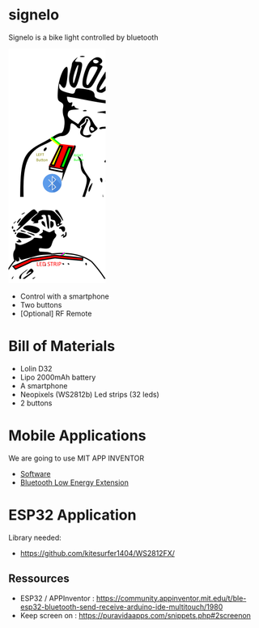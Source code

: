 # signelo

Signelo is a bike light controlled by bluetooth

![Prototype](docs/proto.png)

* Control with a smartphone
* Two buttons
* [Optional] RF Remote

# Bill of Materials
* Lolin D32
* Lipo 2000mAh battery
* A smartphone
* Neopixels (WS2812b) Led strips (32 leds)
* 2 buttons

# Mobile Applications

We are going to use MIT APP INVENTOR

* [Software](https://appinventor.mit.edu/)
* [Bluetooth Low Energy Extension](http://iot.appinventor.mit.edu/#/bluetoothle/bluetoothleintro)

# ESP32 Application
Library needed:
* https://github.com/kitesurfer1404/WS2812FX/


## Ressources
* ESP32 / APPInventor : https://community.appinventor.mit.edu/t/ble-esp32-bluetooth-send-receive-arduino-ide-multitouch/1980
* Keep screen on : https://puravidaapps.com/snippets.php#2screenon

